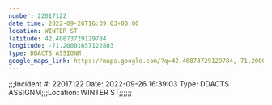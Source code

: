 ```yaml
---
number: 22017122
date_time: 2022-09-26T16:39:03+00:00
location: WINTER ST
latitude: 42.40873729129784
longitude: -71.20001657122803
type: DDACTS ASSIGNM
google_maps_link: https://maps.google.com/?q=42.40873729129784,-71.20001657122803
---
```


;;;Incident #: 22017122   Date: 2022-09-26 16:39:03   Type: DDACTS ASSIGNM;;;Location: WINTER ST;;;;;;
